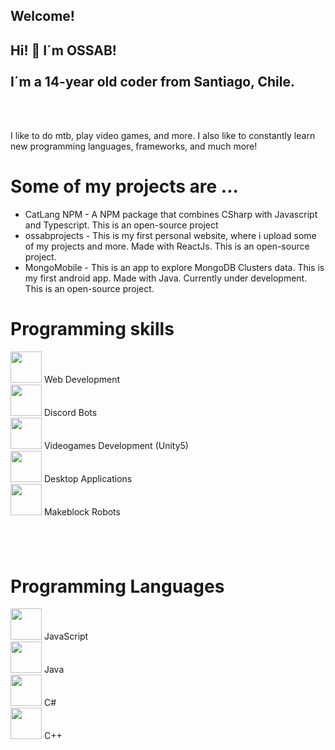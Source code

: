 <body>
            <h2>Welcome!</h2>
            <h2>
                Hi! 👋 I´m OSSAB!<br><br> I´m a 14-year old coder from Santiago, Chile.
            </h2> <br><br>
            <p>
                        I like to do mtb, play video games, and more. I also like to constantly learn new programming languages, frameworks, and much more!
            </p>
            <div>
                        <h1>Some of my projects are ...</h1>
                        <ul>
                                    <li>CatLang NPM - A NPM package that combines CSharp with Javascript and Typescript. This is an open-source project</li>
                                    <li>ossabprojects - This is my first personal website, where i upload some of my projects and more. Made with ReactJs. This is an open-source project.</li>
                                    <li>MongoMobile - This is an app to explore MongoDB Clusters data. This is my first android app. Made with Java. Currently under development. This is an open-source project.</li>
                        </ul>
            </div>
            <div>
                        <h1>Programming skills</h1>
                <p>
                <img src="assets/index-www.png" width="50"> Web Development <br>
                <img src="assets/index-discord.png" width="50"> Discord Bots <br>
                <img src="assets/index-unity.png" width="50"> Videogames Development (Unity5)<br>
                <img src="assets/index-electron.png" width="50"> Desktop Applications <br>
                <img src="assets/index-makeblock.png" width="50"> Makeblock Robots <br>
                </p>
            </div>
            <h2>
            <br>
            </h2>
            <div>
                        <h1>Programming Languages</h1>
                <p>
                <img src="assets/index-js.png" width="50"> JavaScript <br>
                <img src="assets/index-java.png" width="50"> Java <br>
                <img src="assets/index-cs.png" width="50"> C# <br>
                <img src="assets/index-cpp.png" width="50"> C++ <br>
                </p>
            </div>
</body>
